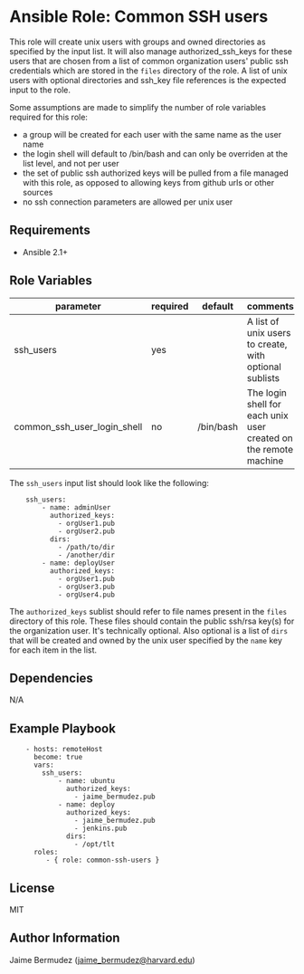 Ansible Role: Common SSH users
=========

This role will create unix users with groups and owned directories as specified by the input list. It will also manage authorized_ssh_keys for these users that are chosen from a list of common organization users' public ssh credentials which are stored in the `files` directory of the role.  A list of unix users with optional directories and ssh_key file references is the expected input to the role.

Some assumptions are made to simplify the number of role variables required for this role:
- a group will be created for each user with the same name as the user name
- the login shell will default to /bin/bash and can only be overriden at the list level, and not per user
- the set of public ssh authorized keys will be pulled from a file managed with this role, as opposed to allowing keys from github urls or other sources
- no ssh connection parameters are allowed per unix user


Requirements
------------
* Ansible 2.1+


Role Variables
--------------

| parameter                     | required | default    | comments                                                            |
|-------------------------------|----------|------------|---------------------------------------------------------------------|
| ssh_users                     | yes      |            | A list of unix users to create, with optional sublists              |
| common_ssh_user_login_shell   | no       | /bin/bash  | The login shell for each unix user created on the remote machine    |


The `ssh_users` input list should look like the following:
```
    ssh_users:
        - name: adminUser
          authorized_keys:
            - orgUser1.pub
            - orgUser2.pub
          dirs:
            - /path/to/dir
            - /another/dir
        - name: deployUser
          authorized_keys:
            - orgUser1.pub
            - orgUser3.pub
            - orgUser4.pub
```

The `authorized_keys` sublist should refer to file names present in the `files` directory of this role.  These files should contain the public ssh/rsa key(s) for the organization user.  It's technically optional.  Also optional is a list of `dirs` that will be created and owned by the unix user specified by the `name` key for each item in the list.

Dependencies
------------

N/A

Example Playbook
----------------

```
    - hosts: remoteHost
      become: true
      vars:
        ssh_users:
            - name: ubuntu
              authorized_keys:
                - jaime_bermudez.pub
            - name: deploy
              authorized_keys:
                - jaime_bermudez.pub
                - jenkins.pub
              dirs:
                - /opt/tlt
      roles:
         - { role: common-ssh-users }
```

License
-------

MIT

Author Information
------------------

Jaime Bermudez (jaime_bermudez@harvard.edu)
